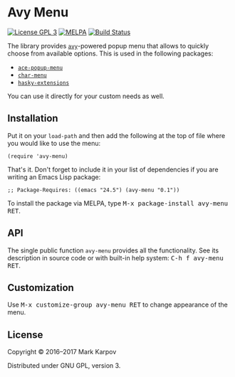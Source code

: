# Avy Menu

[![License GPL 3](https://img.shields.io/badge/license-GPL_3-green.svg)](http://www.gnu.org/licenses/gpl-3.0.txt)
[![MELPA](https://melpa.org/packages/avy-menu-badge.svg)](https://melpa.org/#/avy-menu)
[![Build Status](https://travis-ci.org/mrkkrp/avy-menu.svg?branch=master)](https://travis-ci.org/mrkkrp/avy-menu)

The library provides [`avy`](https://github.com/abo-abo/avy)-powered popup
menu that allows to quickly choose from available options. This is used in
the following packages:

* [`ace-popup-menu`](https://github.com/mrkkrp/ace-popup-menu)
* [`char-menu`](https://github.com/mrkkrp/char-menu)
* [`hasky-extensions`](https://github.com/hasky-mode/hasky-extensions)

You can use it directly for your custom needs as well.

## Installation

Put it on your `load-path` and then add the following at the top of file
where you would like to use the menu:

```emacs-lisp
(require 'avy-menu)
```

That's it. Don't forget to include it in your list of dependencies if you
are writing an Emacs Lisp package:

```emacs-lisp
;; Package-Requires: ((emacs "24.5") (avy-menu "0.1"))
```

To install the package via MELPA, type <kbd>M-x package-install avy-menu
RET</kbd>.

## API

The single public function `avy-menu` provides all the functionality. See
its description in source code or with built-in help system: <kbd>C-h f
avy-menu RET</kbd>.

## Customization

Use <kbd>M-x customize-group avy-menu RET</kbd> to change appearance of the
menu.

## License

Copyright © 2016–2017 Mark Karpov

Distributed under GNU GPL, version 3.
